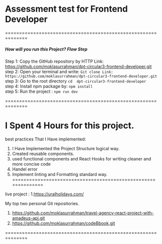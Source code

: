 # Assessment test for Frontend Developer


==============================================================
<h5>How will you run this Project? Flow Step</h5>

Step 1: Copy the GitHub repository by HTTP Link: https://github.com/moklasurrahman/dpt-circular3-frontend-developer.git <br/>
step 2: Open your terminal and write: ``` Git clone Link: https://github.com/moklasurrahman/dpt-circular3-frontend-developer.git ``` <br/>
step 3: Go to the root directory ``` cd  dpt-circular3-frontend-developer ``` <br/>
step 4: Install npm package by: ``` npm install ``` <br/>
step 5: Run the project : ``` npm run dev ``` <br/>

==============================================================


I Spent 4 Hours for this project.
===========================================================

 best practices That I Have implemented:

 1. I Have Implemented the Project Structure logical way.
 2. Created reusable components.
 3. used  functional components and React Hooks for writing cleaner and more concise code
 4. Handel error
 5. Implement linting and Formatting standard way.
==============================================================

live project : 
 1.https://uralholidays.com/

My  top two personal Git repositories.
1. https://github.com/moklasurrahman/travel-agency-react-project-with-amadeus-api.git
2. https://github.com/moklasurrahman/codeBbook.git

==============================================================

